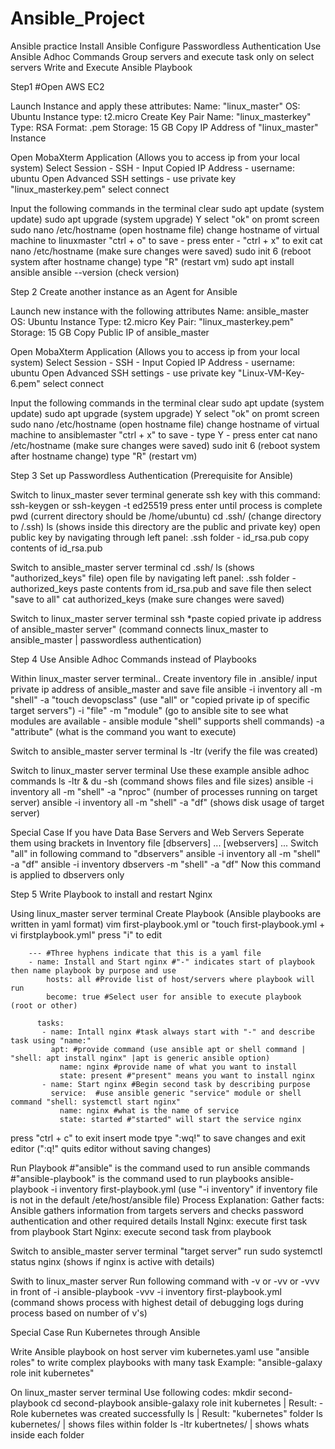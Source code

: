 # Ansible_Project
Ansible practice
  Install Ansible
  Configure Passwordless Authentication
  Use Ansible Adhoc Commands
  Group servers and execute task only on select servers 
  Write and Execute Ansible Playbook
  

Step1
#Open AWS EC2

  Launch Instance and apply these attributes:
    Name: "linux_master"
    OS: Ubuntu
    Instance type: t2.micro
    Create Key Pair
    Name: "linux_masterkey"
    Type: RSA
    Format: .pem
    Storage: 15 GB
    Copy IP Address of "linux_master" Instance

  Open MobaXterm Application (Allows you to access ip from your local system)
    Select Session - SSH - Input Copied IP Address - username: ubuntu
    Open Advanced SSH settings - use private key "linux_masterkey.pem"
    select connect
    
  Input the following commands in the terminal
    clear
    sudo apt update (system update)
    sudo apt upgrade (system upgrade)
    Y
    select "ok" on promt screen
    sudo nano /etc/hostname (open hostname file)
    change hostname of virtual machine to linuxmaster
    "ctrl + o" to save - press enter - "ctrl + x" to exit
    cat nano /etc/hostname (make sure changes were saved)
    sudo init 6 (reboot system after hostname change)
    type "R" (restart vm)
    sudo apt install ansible
    ansible --version (check version)

Step 2
Create another instance as an Agent for Ansible

  Launch new instance with the following attributes
    Name: ansible_master
    OS: Ubuntu
    Instance Type: t2.micro
    Key Pair: "linux_masterkey.pem"
    Storage: 15 GB
    Copy Public IP of ansible_master

  Open MobaXterm Application (Allows you to access ip from your local system)
    Select Session - SSH - Input Copied IP Address - username: ubuntu
    Open Advanced SSH settings - use private key "Linux-VM-Key-6.pem"
    select connect
  
  Input the following commands in the terminal
    clear
    sudo apt update (system update)
    sudo apt upgrade (system upgrade)
    Y
    select "ok" on promt screen
    sudo nano /etc/hostname (open hostname file)
    change hostname of virtual machine to ansiblemaster
    "ctrl + x" to save - type Y - press enter
    cat nano /etc/hostname (make sure changes were saved)
    sudo init 6 (reboot system after hostname change)
    type "R" (restart vm)

Step 3
Set up Passwordless Authentication (Prerequisite for Ansible)

  Switch to linux_master sever terminal
    generate ssh key with this command: ssh-keygen or ssh-keygen -t ed25519
    press enter until process is complete
    pwd (current directory should be /home/ubuntu)
    cd .ssh/ (change directory to /.ssh)
    ls (shows inside this directory are the public and private key)
    open public key by navigating through left panel: .ssh folder - id_rsa.pub
    copy contents of id_rsa.pub
    
  Switch to ansible_master server terminal
    cd .ssh/
    ls (shows "authorized_keys" file)
    open file by navigating left panel: .ssh folder - authorized_keys
    paste contents from id_rsa.pub and save file then select "save to all"
    cat authorized_keys (make sure changes were saved)
  
  Switch to linux_master server terminal
    ssh *paste copied private ip address of ansible_master server" (command connects linux_master to ansible_master | passwordless authentication)

Step 4
Use Ansible Adhoc Commands instead of Playbooks

  Within linux_master server terminal..
    Create inventory file in .ansible/
      input private ip address of ansible_master and save file
    ansible -i inventory all -m "shell" -a "touch devopsclass" 
      (use "all" or "copied private ip of specific target servers")
      -i "file" 
      -m "module" (go to ansible site to see what modules are available - ansible module "shell" supports shell commands) 
      -a "attribute" (what is the command you want to execute)
      
  Switch to ansible_master server terminal
    ls -ltr (verify the file was created)

  Switch to linux_master server terminal
    Use these example ansible adhoc commands
      ls -ltr & du -sh 
        (command shows files and file sizes)
      ansible -i inventory all -m "shell" -a "nproc" 
        (number of processes running on target server)
      ansible -i inventory all -m "shell" -a "df"
        (shows disk usage of target server)

Special Case
  If you have Data Base Servers and Web Servers
   Seperate them using brackets in Inventory file
      [dbservers]
      ...
      [webservers]
      ... 
  Switch "all" in following command to "dbservers"
    ansible -i inventory all -m "shell" -a "df"
    ansible -i inventory dbservers -m "shell" -a "df"
  Now this command is applied to dbservers only

Step 5
Write Playbook to install and restart Nginx

  Using linux_master server terminal
  Create Playbook (Ansible playbooks are written in yaml format)
    vim first-playbook.yml or "touch first-playbook.yml + vi firstplaybook.yml"
    press "i" to edit
    
        --- #Three hyphens indicate that this is a yaml file
        - name: Install and Start nginx #"-" indicates start of playbook then name playbook by purpose and use
            hosts: all #Provide list of host/servers where playbook will run
            become: true #Select user for ansible to execute playbook (root or other)
        
          tasks:
           - name: Intall nginx #task always start with "-" and describe task using "name:"
             apt: #provide command (use ansible apt or shell command | "shell: apt install nginx" |apt is generic ansible option)
               name: nginx #provide name of what you want to install
               state: present #"present" means you want to install nginx
           - name: Start nginx #Begin second task by describing purpose
             service:  #use ansible generic "service" module or shell command "shell: systemctl start nginx"
               name: nginx #what is the name of service
               state: started #"started" will start the service nginx

  press "ctrl + c" to exit insert mode
  tpye ":wq!" to save changes and exit editor (":q!" quits editor without saving changes)

  Run Playbook
   #"ansible" is the command used to run ansible commands
   #"ansible-playbook" is the command used to run playbooks
   ansible-playbook -i inventory first-playbook.yml (use "-i inventory" if inventory file is not in the default /ete/host/ansible file)
     Process Explanation:
       Gather facts: Ansible gathers information from targets servers and checks password authentication and other required details
       Install Nginx: execute first task from playbook
       Start Nginx: execute second task from playbook

  Switch to ansible_master server terminal "target server"
    run sudo systemctl status nginx (shows if nginx is active with details)

  Swith to linux_master server
  Run following command with -v or -vv or -vvv in front of -i
    ansible-playbook -vvv -i inventory first-playbook.yml
    (command shows process with highest detail of debugging logs during process based on number of v's)

Special Case
Run Kubernetes through Ansible

  Write Ansible playbook on host server
  vim kubernetes.yaml
  use "ansible roles" to write complex playbooks with many task
  Example: "ansible-galaxy role init kubernetes"

On linux_master server terminal
Use following codes:
  mkdir second-playbook
  cd second-playbook
  ansible-galaxy role init kubernetes | Result: - Role kubernetes was created successfully
  ls | Result: "kubernetes" folder
  ls kubernetes/ | shows files within folder
  ls -ltr kubertnetes/ | shows whats inside each folder
  

  
    

    
    
    



  
